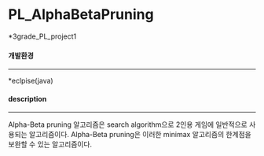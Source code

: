 # PL_AlphaBetaPruning
*3grade_PL_project1

#### 개발환경
-----------------
*eclpise(java)


#### description
------------------
Alpha-Beta pruning 알고리즘은 search algorithm으로
2인용 게임에 일반적으로 사용되는 알고리즘이다.
Alpha-Beta pruning은 이러한 minimax 알고리즘의 한계점을 보완할 수 있는 알고리즘이다.


